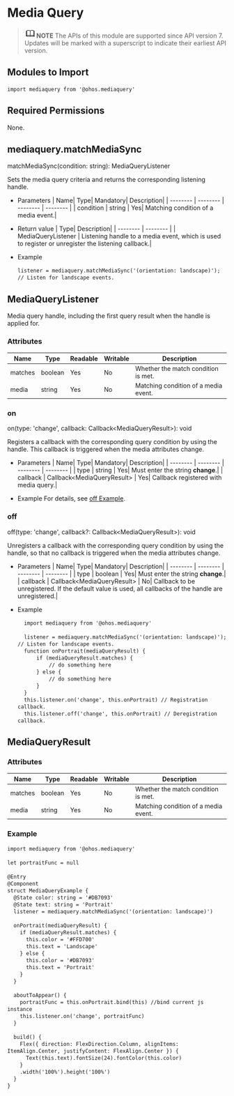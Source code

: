 # Media Query

> ![icon-note.gif](public_sys-resources/icon-note.gif)**NOTE**
> The APIs of this module are supported since API version 7. Updates will be marked with a superscript to indicate their earliest API version.


## Modules to Import

```
import mediaquery from '@ohos.mediaquery'
```


## Required Permissions

None.


## mediaquery.matchMediaSync

matchMediaSync(condition: string): MediaQueryListener

Sets the media query criteria and returns the corresponding listening handle.

- Parameters
  | Name| Type| Mandatory| Description| 
  | -------- | -------- | -------- | -------- |
  | condition | string | Yes| Matching condition of a media event.| 

- Return value
  | Type| Description| 
  | -------- | -------- |
  | MediaQueryListener | Listening handle to a media event, which is used to register or unregister the listening callback.| 

- Example
  ```
  listener = mediaquery.matchMediaSync('(orientation: landscape)'); // Listen for landscape events.
  ```


## MediaQueryListener

Media query handle, including the first query result when the handle is applied for.


### Attributes

| Name| Type| Readable| Writable| Description| 
| -------- | -------- | -------- | -------- | -------- |
| matches | boolean | Yes| No| Whether the match condition is met.| 
| media | string | Yes| No| Matching condition of a media event.| 


### on

on(type: 'change', callback: Callback&lt;MediaQueryResult&gt;): void

Registers a callback with the corresponding query condition by using the handle. This callback is triggered when the media attributes change.

- Parameters
  | Name| Type| Mandatory| Description| 
  | -------- | -------- | -------- | -------- |
  | type | string | Yes| Must enter the string **change**.| 
  | callback | Callback&lt;MediaQueryResult&gt; | Yes| Callback registered with media query.| 

- Example
  For details, see [off Example](#off).


### off

off(type: 'change', callback?: Callback&lt;MediaQueryResult&gt;): void

Unregisters a callback with the corresponding query condition by using the handle, so that no callback is triggered when the media attributes change.
- Parameters
  | Name| Type| Mandatory| Description| 
  | -------- | -------- | -------- | -------- |
  | type | boolean | Yes| Must enter the string **change**.| 
  | callback | Callback&lt;MediaQueryResult&gt; | No| Callback to be unregistered. If the default value is used, all callbacks of the handle are unregistered.| 

- Example
  ```
    import mediaquery from '@ohos.mediaquery'
    
    listener = mediaquery.matchMediaSync('(orientation: landscape)'); // Listen for landscape events.
    function onPortrait(mediaQueryResult) {
        if (mediaQueryResult.matches) {
            // do something here
        } else {
            // do something here
        }
    }
    this.listener.on('change', this.onPortrait) // Registration callback.
    this.listener.off('change', this.onPortrait) // Deregistration callback.
  ```


## MediaQueryResult


### Attributes

| Name| Type| Readable| Writable| Description| 
| -------- | -------- | -------- | -------- | -------- |
| matches | boolean | Yes| No| Whether the match condition is met.| 
| media | string | Yes| No| Matching condition of a media event.| 


### Example

```
import mediaquery from '@ohos.mediaquery'

let portraitFunc = null

@Entry
@Component
struct MediaQueryExample {
  @State color: string = '#DB7093'
  @State text: string = 'Portrait'
  listener = mediaquery.matchMediaSync('(orientation: landscape)')

  onPortrait(mediaQueryResult) {
    if (mediaQueryResult.matches) {
      this.color = '#FFD700'
      this.text = 'Landscape'
    } else {
      this.color = '#DB7093'
      this.text = 'Portrait'
    }
  }

  aboutToAppear() {
    portraitFunc = this.onPortrait.bind(this) //bind current js instance
    this.listener.on('change', portraitFunc)
  }

  build() {
    Flex({ direction: FlexDirection.Column, alignItems: ItemAlign.Center, justifyContent: FlexAlign.Center }) {
      Text(this.text).fontSize(24).fontColor(this.color)
    }
    .width('100%').height('100%')
  }
}
```
